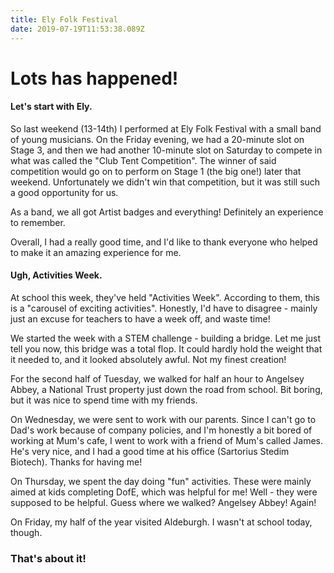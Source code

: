 ```yaml
---
title: Ely Folk Festival
date: 2019-07-19T11:53:38.089Z
---
```

# Lots has happened!

#### Let's start with Ely.

So last weekend (13-14th) I performed at Ely Folk Festival with a small band of young musicians. On the Friday evening, we had a 20-minute slot on Stage 3, and then we had another 10-minute slot on Saturday to compete in what was called the "Club Tent Competition". The winner of said competition would go on to perform on Stage 1 (the big one!) later that weekend. Unfortunately we didn't win that competition, but it was still such a good opportunity for us.

As a band, we all got Artist badges and everything! Definitely an experience to remember.

Overall, I had a really good time, and I'd like to thank everyone who helped to make it an amazing experience for me.

#### Ugh, Activities Week.

At school this week, they've held "Activities Week". According to them, this is a "carousel of exciting activities". Honestly, I'd have to disagree - mainly just an excuse for teachers to have a week off, and waste time!

We started the week with a STEM challenge - building a bridge. Let me just tell you now, this bridge was a total flop. It could hardly hold the weight that it needed to, and it looked absolutely awful. Not my finest creation!

For the second half of Tuesday, we walked for half an hour to Angelsey Abbey, a National Trust property just down the road from school. Bit boring, but it was nice to spend time with my friends.

On Wednesday, we were sent to work with our parents. Since I can't go to Dad's work because of company policies, and I'm honestly a bit bored of working at Mum's cafe, I went to work with a friend of Mum's called James. He's very nice, and I had a good time at his office (Sartorius Stedim Biotech). Thanks for having me!

On Thursday, we spent the day doing "fun" activities. These were mainly aimed at kids completing DofE, which was helpful for me! Well - they were supposed to be helpful. Guess where we walked? Angelsey Abbey! Again!

On Friday, my half of the year visited Aldeburgh. I wasn't at school today, though.

### That's about it!
